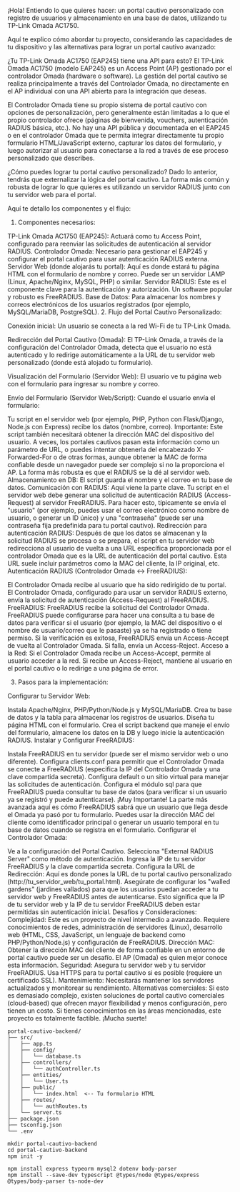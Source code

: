 ¡Hola! Entiendo lo que quieres hacer: un portal cautivo personalizado con registro de usuarios y almacenamiento en una base de datos, utilizando tu TP-Link Omada AC1750.

Aquí te explico cómo abordar tu proyecto, considerando las capacidades de tu dispositivo y las alternativas para lograr un portal cautivo avanzado:

¿Tu TP-Link Omada AC1750 (EAP245) tiene una API para esto?
El TP-Link Omada AC1750 (modelo EAP245) es un Access Point (AP) gestionado por el controlador Omada (hardware o software). La gestión del portal cautivo se realiza principalmente a través del Controlador Omada, no directamente en el AP individual con una API abierta para la integración que deseas.

El Controlador Omada tiene su propio sistema de portal cautivo con opciones de personalización, pero generalmente están limitadas a lo que el propio controlador ofrece (páginas de bienvenida, vouchers, autenticación RADIUS básica, etc.). No hay una API pública y documentada en el EAP245 o en el controlador Omada que te permita integrar directamente tu propio formulario HTML/JavaScript externo, capturar los datos del formulario, y luego autorizar al usuario para conectarse a la red a través de ese proceso personalizado que describes.

¿Cómo puedes lograr tu portal cautivo personalizado?
Dado lo anterior, tendrás que externalizar la lógica del portal cautivo. La forma más común y robusta de lograr lo que quieres es utilizando un servidor RADIUS junto con tu servidor web para el portal.

Aquí te detallo los componentes y el flujo:

1. Componentes necesarios:

TP-Link Omada AC1750 (EAP245): Actuará como tu Access Point, configurado para reenviar las solicitudes de autenticación al servidor RADIUS.
Controlador Omada: Necesario para gestionar el EAP245 y configurar el portal cautivo para usar autenticación RADIUS externa.
Servidor Web (donde alojarás tu portal): Aquí es donde estará tu página HTML con el formulario de nombre y correo. Puede ser un servidor LAMP (Linux, Apache/Nginx, MySQL, PHP) o similar.
Servidor RADIUS: Este es el componente clave para la autenticación y autorización. Un software popular y robusto es FreeRADIUS.
Base de Datos: Para almacenar los nombres y correos electrónicos de los usuarios registrados (por ejemplo, MySQL/MariaDB, PostgreSQL).
2. Flujo del Portal Cautivo Personalizado:

Conexión inicial: Un usuario se conecta a la red Wi-Fi de tu TP-Link Omada.

Redirección del Portal Cautivo (Omada): El TP-Link Omada, a través de la configuración del Controlador Omada, detecta que el usuario no está autenticado y lo redirige automáticamente a la URL de tu servidor web personalizado (donde está alojado tu formulario).

Visualización del Formulario (Servidor Web): El usuario ve tu página web con el formulario para ingresar su nombre y correo.

Envío del Formulario (Servidor Web/Script): Cuando el usuario envía el formulario:

Tu script en el servidor web (por ejemplo, PHP, Python con Flask/Django, Node.js con Express) recibe los datos (nombre, correo).
Importante: Este script también necesitará obtener la dirección MAC del dispositivo del usuario. A veces, los portales cautivos pasan esta información como un parámetro de URL, o puedes intentar obtenerla del encabezado X-Forwarded-For o de otras formas, aunque obtener la MAC de forma confiable desde un navegador puede ser complejo si no la proporciona el AP. La forma más robusta es que el RADIUS se la dé al servidor web.
Almacenamiento en DB: El script guarda el nombre y el correo en tu base de datos.
Comunicación con RADIUS: Aquí viene la parte clave. Tu script en el servidor web debe generar una solicitud de autenticación RADIUS (Access-Request) al servidor FreeRADIUS. Para hacer esto, típicamente se envía el "usuario" (por ejemplo, puedes usar el correo electrónico como nombre de usuario, o generar un ID único) y una "contraseña" (puede ser una contraseña fija predefinida para tu portal cautivo).
Redirección para autenticación RADIUS: Después de que los datos se almacenan y la solicitud RADIUS se procesa o se prepara, el script en tu servidor web redirecciona al usuario de vuelta a una URL específica proporcionada por el controlador Omada que es la URL de autenticación del portal cautivo. Esta URL suele incluir parámetros como la MAC del cliente, la IP original, etc.
Autenticación RADIUS (Controlador Omada <-> FreeRADIUS):

El Controlador Omada recibe al usuario que ha sido redirigido de tu portal.
El Controlador Omada, configurado para usar un servidor RADIUS externo, envía la solicitud de autenticación (Access-Request) al FreeRADIUS.
FreeRADIUS:
FreeRADIUS recibe la solicitud del Controlador Omada.
FreeRADIUS puede configurarse para hacer una consulta a tu base de datos para verificar si el usuario (por ejemplo, la MAC del dispositivo o el nombre de usuario/correo que le pasaste) ya se ha registrado o tiene permiso.
Si la verificación es exitosa, FreeRADIUS envía un Access-Accept de vuelta al Controlador Omada. Si falla, envía un Access-Reject.
Acceso a la Red: Si el Controlador Omada recibe un Access-Accept, permite al usuario acceder a la red. Si recibe un Access-Reject, mantiene al usuario en el portal cautivo o lo redirige a una página de error.

3. Pasos para la implementación:

Configurar tu Servidor Web:

Instala Apache/Nginx, PHP/Python/Node.js y MySQL/MariaDB.
Crea tu base de datos y la tabla para almacenar los registros de usuarios.
Diseña tu página HTML con el formulario.
Crea el script backend que maneje el envío del formulario, almacene los datos en la DB y luego inicie la autenticación RADIUS.
Instalar y Configurar FreeRADIUS:

Instala FreeRADIUS en tu servidor (puede ser el mismo servidor web o uno diferente).
Configura clients.conf para permitir que el Controlador Omada se conecte a FreeRADIUS (especifica la IP del Controlador Omada y una clave compartida secreta).
Configura default o un sitio virtual para manejar las solicitudes de autenticación.
Configura el módulo sql para que FreeRADIUS pueda consultar tu base de datos (para verificar si un usuario ya se registró y puede autenticarse).
¡Muy Importante! La parte más avanzada aquí es cómo FreeRADIUS sabrá que un usuario que llega desde el Omada ya pasó por tu formulario. Puedes usar la dirección MAC del cliente como identificador principal o generar un usuario temporal en tu base de datos cuando se registra en el formulario.
Configurar el Controlador Omada:

Ve a la configuración del Portal Cautivo.
Selecciona "External RADIUS Server" como método de autenticación.
Ingresa la IP de tu servidor FreeRADIUS y la clave compartida secreta.
Configura la URL de Redirección: Aquí es donde pones la URL de tu portal cautivo personalizado (http://tu_servidor_web/tu_portal.html).
Asegúrate de configurar los "walled gardens" (jardines vallados) para que los usuarios puedan acceder a tu servidor web y FreeRADIUS antes de autenticarse. Esto significa que la IP de tu servidor web y la IP de tu servidor FreeRADIUS deben estar permitidas sin autenticación inicial.
Desafíos y Consideraciones:
Complejidad: Este es un proyecto de nivel intermedio a avanzado. Requiere conocimientos de redes, administración de servidores (Linux), desarrollo web (HTML, CSS, JavaScript, un lenguaje de backend como PHP/Python/Node.js) y configuración de FreeRADIUS.
Dirección MAC: Obtener la dirección MAC del cliente de forma confiable en un entorno de portal cautivo puede ser un desafío. El AP (Omada) es quien mejor conoce esta información.
Seguridad: Asegura tu servidor web y tu servidor FreeRADIUS. Usa HTTPS para tu portal cautivo si es posible (requiere un certificado SSL).
Mantenimiento: Necesitarás mantener los servidores actualizados y monitorear su rendimiento.
Alternativas comerciales: Si esto es demasiado complejo, existen soluciones de portal cautivo comerciales (cloud-based) que ofrecen mayor flexibilidad y menos configuración, pero tienen un costo.
Si tienes conocimientos en las áreas mencionadas, este proyecto es totalmente factible. ¡Mucha suerte!

```
portal-cautivo-backend/
├── src/
│   ├── app.ts
│   ├── config/
│   │   └── database.ts
│   ├── controllers/
│   │   └── authController.ts
│   ├── entities/
│   │   └── User.ts
│   ├── public/
│   │   └── index.html  <-- Tu formulario HTML
│   ├── routes/
│   │   └── authRoutes.ts
│   └── server.ts
├── package.json
├── tsconfig.json
└── .env
```

```
mkdir portal-cautivo-backend
cd portal-cautivo-backend
npm init -y

npm install express typeorm mysql2 dotenv body-parser
npm install --save-dev typescript @types/node @types/express @types/body-parser ts-node-dev
```